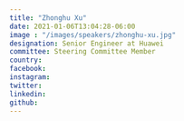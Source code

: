 ```yaml
---
title: "Zhonghu Xu"
date: 2021-01-06T13:04:28-06:00
image : "/images/speakers/zhonghu-xu.jpg"
designation: Senior Engineer at Huawei
committee: Steering Committee Member
country: 
facebook: 
instagram: 
twitter: 
linkedin: 
github: 
---
```



